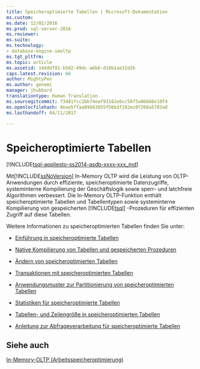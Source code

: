 ```yaml
---
title: Speicheroptimierte Tabellen | Microsoft-Dokumentation
ms.custom: 
ms.date: 12/02/2016
ms.prod: sql-server-2016
ms.reviewer: 
ms.suite: 
ms.technology:
- database-engine-imoltp
ms.tgt_pltfrm: 
ms.topic: article
ms.assetid: 14dddf81-b502-49dc-a6b6-d18b1ae32d2b
caps.latest.revision: 66
author: MightyPen
ms.author: genemi
manager: jhubbard
translationtype: Human Translation
ms.sourcegitcommit: f3481fcc2bb74eaf93182e6cc58f5a06666e10f4
ms.openlocfilehash: 8eae5ffaa89b83055f56bdf192ec07268a5783a8
ms.lasthandoff: 04/11/2017

---
```

# <a name="memory-optimized-tables"></a>Speicheroptimierte Tabellen
[!INCLUDE[tsql-appliesto-ss2014-asdb-xxxx-xxx_md](../../includes/tsql-appliesto-ss2014-asdb-xxxx-xxx-md.md)]

  Mit[!INCLUDE[ssNoVersion](../../includes/ssnoversion-md.md)] In-Memory OLTP wird die Leistung von OLTP-Anwendungen durch effiziente, speicheroptimierte Datenzugriffe, systeminterne Kompilierung der Geschäftslogik sowie sperr- und latchfreie Algorithmen verbessert. Die In-Memory OLTP-Funktion enthält speicheroptimierte Tabellen und Tabellentypen sowie systeminterne Kompilierung von gespeicherten [!INCLUDE[tsql](../../includes/tsql-md.md)] -Prozeduren für effizienten Zugriff auf diese Tabellen.  
  
 Weitere Informationen zu speicheroptimierten Tabellen finden Sie unter:  
  
-   [Einführung in speicheroptimierte Tabellen](../../relational-databases/in-memory-oltp/introduction-to-memory-optimized-tables.md)  
  
-   [Native Kompilierung von Tabellen und gespeicherten Prozeduren](../../relational-databases/in-memory-oltp/native-compilation-of-tables-and-stored-procedures.md)  
  
-   [Ändern von speicheroptimierten Tabellen](../../relational-databases/in-memory-oltp/altering-memory-optimized-tables.md)  
  
-   [Transaktionen mit speicheroptimierten Tabellen](../../relational-databases/in-memory-oltp/transactions-with-memory-optimized-tables.md)  
  
-   [Anwendungsmuster zur Partitionierung von speicheroptimierten Tabellen](../../relational-databases/in-memory-oltp/application-pattern-for-partitioning-memory-optimized-tables.md)  
  
-   [Statistiken für speicheroptimierte Tabellen](../../relational-databases/in-memory-oltp/statistics-for-memory-optimized-tables.md)  
  
-   [Tabellen- und Zeilengröße in speicheroptimierten Tabellen](../../relational-databases/in-memory-oltp/table-and-row-size-in-memory-optimized-tables.md)  
  
-   [Anleitung zur Abfrageverarbeitung für speicheroptimierte Tabellen](../../relational-databases/in-memory-oltp/a-guide-to-query-processing-for-memory-optimized-tables.md)  
  
## <a name="see-also"></a>Siehe auch  
 [In-Memory-OLTP &#40;Arbeitsspeicheroptimierung&#41;](../../relational-databases/in-memory-oltp/in-memory-oltp-in-memory-optimization.md)  
  
  

